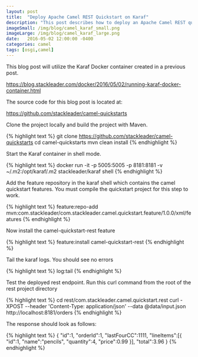 ```yaml
---
layout: post
title:  "Deploy Apache Camel REST Quickstart on Karaf"
description: "This post describes how to deploy an Apache Camel REST quickstart on Karaf."
imageSmall: /img/blog/camel_karaf_small.png
imageLarge: /img/blog/camel_karaf_large.png
date:   2016-05-02 12:00:00 -0400
categories: camel
tags: [osgi,camel]
---
```


This blog post will utilize the Karaf Docker container created in a previous post.

<https://blog.stackleader.com/docker/2016/05/02/running-karaf-docker-container.html>

The source code for this blog post is located at:

<https://github.com/stackleader/camel-quickstarts>

Clone the project locally and build the project with Maven.

{% highlight text %}
 git clone https://github.com/stackleader/camel-quickstarts
 cd camel-quickstarts
 mvn clean install
{% endhighlight %}

Start the Karaf container in shell mode.

{% highlight text %}
docker run -it -p 5005:5005 -p 8181:8181 -v ~/.m2:/opt/karaf/.m2 stackleader/karaf shell
{% endhighlight %}

Add the feature repository in the karaf shell which contains the camel quickstart features.  You must compile 
the quickstart project for this step to work.

{% highlight text %}
feature:repo-add mvn:com.stackleader/com.stackleader.camel.quickstart.feature/1.0.0/xml/features
{% endhighlight %}

Now install the camel-quickstart-rest feature

{% highlight text %}
feature:install camel-quickstart-rest 
{% endhighlight %}

Tail the karaf logs.  You should see no errors

{% highlight text %}
log:tail
{% endhighlight %}

Test the deployed rest endpoint.  Run this curl command from the root of the rest project directory

{% highlight text %}
cd rest/com.stackleader.camel.quickstart.rest
curl -XPOST --header 'Content-Type: application/json' --data @data/input.json http://localhost:8181/orders
{% endhighlight %}

The response should look as follows:

{% highlight text %}
{
    "id":1,
    "orderId":1,
    "lastFourCC":1111,
    "lineItems":[{
        "id":1,
        "name":"pencils",
        "quantity":4,
        "price":0.99
    }],
    "total":3.96
}
{% endhighlight %}